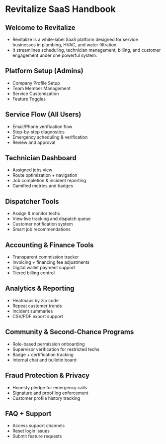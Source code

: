 # Revitalize SaaS Handbook

## Welcome to Revitalize
- Revitalize is a white-label SaaS platform designed for service businesses in plumbing, HVAC, and water filtration.
- It streamlines scheduling, technician management, billing, and customer engagement under one powerful system.

## Platform Setup (Admins)
- Company Profile Setup
- Team Member Management
- Service Customization
- Feature Toggles

## Service Flow (All Users)
- Email/Phone verification flow
- Step-by-step diagnostics
- Emergency scheduling & verification
- Review and approval

## Technician Dashboard
- Assigned jobs view
- Route optimization + navigation
- Job completion & incident reporting
- Gamified metrics and badges

## Dispatcher Tools
- Assign & monitor techs
- View live tracking and dispatch queue
- Customer notification system
- Smart job recommendations

## Accounting & Finance Tools
- Transparent commission tracker
- Invoicing + financing fee adjustments
- Digital wallet payment support
- Tiered billing control

## Analytics & Reporting
- Heatmaps by zip code
- Repeat customer trends
- Incident summaries
- CSV/PDF export support

## Community & Second-Chance Programs
- Role-based permission onboarding
- Supervisor verification for restricted techs
- Badge + certification tracking
- Internal chat and bulletin board

## Fraud Protection & Privacy
- Honesty pledge for emergency calls
- Signature and proof log enforcement
- Customer profile history tracking

## FAQ + Support
- Access support channels
- Reset login issues
- Submit feature requests
